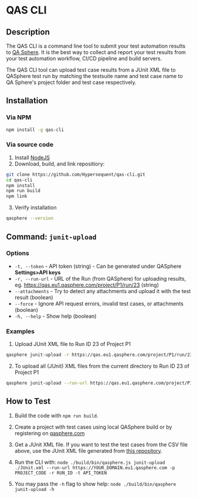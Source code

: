 # QAS CLI

## Description

The QAS CLI is a command line tool to submit your test automation results to [QA Sphere](https://qasphere.com/). It is the best way to collect and report your test results from your test automation workflow, CI/CD pipeline and build servers.

The QAS CLI tool can upload test case results from a JUnit XML file to QASphere test run by matching the testsuite name and test case name to QA Sphere's project folder and test case respectively.

## Installation

### Via NPM

```bash
npm install -g qas-cli
```

### Via source code

1. Install [NodeJS](https://nodejs.org/en/download/package-manager/current)
2. Download, build, and link repositiory:

```bash
git clone https://github.com/Hypersequent/qas-cli.git
cd qas-cli
npm install
npm run build
npm link
```

3. Verify installation

```bash
qasphere --version
```

## Command: `junit-upload`

### Options

- `-t, --token` - API token (string) - Can be generated under QASphere **Settings>API keys**
- `-r, --run-url` - URL of the Run (from QASphere) for uploading results, eg. https://qas.eu1.qasphere.com/project/P1/run/23 (string)
- `--attachments` - Try to detect any attachments and upload it with the test result (boolean)
- `--force` - Ignore API request errors, invalid test cases, or attachments (boolean)
- `-h, --help` - Show help (boolean)

### Examples

1. Upload JUnit XML file to Run ID 23 of Project P1

```bash
qasphere junit-upload -r https://qas.eu1.qasphere.com/project/P1/run/23 -t API_TOKEN ./path/to/junit.xml
```

2. To upload all (JUnit) XML files from the current directory to Run ID 23 of Project P1

```bash
qasphere junit-upload --run-url https://qas.eu1.qasphere.com/project/P1/run/23 --token API_TOKEN ./*.xml
```

## How to Test

1. Build the code with `npm run build`.
2. Create a project with test cases using local QASphere build or by registering on [qasphere.com](https://qasphere.com/)
3. Get a JUnit XML file. If you want to test the test cases from the CSV file above, use the JUnit XML file generated from [this repository](https://github.com/Hypersequent/bistrot-e2e).

4. Run the CLI with: `node ./build/bin/qasphere.js junit-upload ./JUnit.xml --run-url https://YOUR_DOMAIN.eu1.qasphere.com -p PROJECT_CODE -r RUN_ID -t API_TOKEN`
5. You may pass the `-h` flag to show help: `node ./build/bin/qasphere junit-upload -h`
